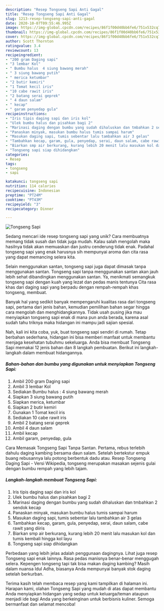 ```yaml
---
description: "Resep Tongseng Sapi Anti Gagal"
title: "Resep Tongseng Sapi Anti Gagal"
slug: 1213-resep-tongseng-sapi-anti-gagal
date: 2020-10-07T09:55:46.995Z
image: https://img-global.cpcdn.com/recipes/86f1f00d40bb6fe6/751x532cq70/tongseng-sapi-foto-resep-utama.jpg
thumbnail: https://img-global.cpcdn.com/recipes/86f1f00d40bb6fe6/751x532cq70/tongseng-sapi-foto-resep-utama.jpg
cover: https://img-global.cpcdn.com/recipes/86f1f00d40bb6fe6/751x532cq70/tongseng-sapi-foto-resep-utama.jpg
author: Scott Thornton
ratingvalue: 3.4
reviewcount: 13
recipeingredient:
- "200 gram Daging sapi"
- "3 lembar Kol"
- " Bumbu halus  4 siung bawang merah"
- " 3 siung bawang putih"
- " merica ketumbar"
- "2 butir kemiri"
- "1 Tomat kecil iris"
- "10 cabe rawit iris"
- "2 batang serai geprek"
- " 4 daun salam"
- " kecap"
- " garam penyedap gula"
recipeinstructions:
- "Iris tipis daging sapi dan iris kol"
- "Ulek bumbu halus dan pisahkan bagi 2"
- "Marinasi daging dengan bumbu yang sudah dihaluskan dan tmbahkan 2 sendok kecap"
- "Panaskan minyak, masukan bumbu halus tumis sampai harum"
- "Masukan daging sapi, tumis sebentar lalu tambahkan air 3 gelas"
- "Tambahkan kecap, garam, gula, penyedap, serai, daun salam, cabe rawit yang diiris"
- "Biarkan smp air berkurang, kurang lebih 20 menit lalu masukan kol dan tumis kembali hingga kol layu"
- "Tongseng sapi siap dihidangkan"
categories:
- Resep
tags:
- tongseng
- sapi

katakunci: tongseng sapi 
nutrition: 114 calories
recipecuisine: Indonesian
preptime: "PT24M"
cooktime: "PT43M"
recipeyield: "3"
recipecategory: Dinner

---
```



![Tongseng Sapi](https://img-global.cpcdn.com/recipes/86f1f00d40bb6fe6/751x532cq70/tongseng-sapi-foto-resep-utama.jpg)

Sedang mencari ide resep tongseng sapi yang unik? Cara membuatnya memang tidak susah dan tidak juga mudah. Kalau salah mengolah maka hasilnya tidak akan memuaskan dan justru cenderung tidak enak. Padahal tongseng sapi yang enak harusnya sih mempunyai aroma dan cita rasa yang dapat memancing selera kita.

Selain menggunakan santan, tongseng sapi juga dapat dimasak tanpa menggunakan santan. Tongseng sapi tanpa menggunakan santan akan jauh lebih sehat dibandingkan menggunakan santan. Ya, menikmati semangkuk tongseng sapi dengan kuah yang lezat dan pedas manis tentunya Cita rasa khas dari daging sapi yang berpadu dengan rempah-rempah khas tongseng, membuat.

Banyak hal yang sedikit banyak mempengaruhi kualitas rasa dari tongseng sapi, pertama dari jenis bahan, kemudian pemilihan bahan segar hingga cara mengolah dan menghidangkannya. Tidak usah pusing jika mau menyiapkan tongseng sapi enak di mana pun anda berada, karena asal sudah tahu triknya maka hidangan ini mampu jadi sajian spesial.


Nah, kali ini kita coba, yuk, buat tongseng sapi sendiri di rumah. Tetap berbahan sederhana, hidangan ini bisa memberi manfaat untuk membantu menjaga kesehatan tubuhmu sekeluarga. Anda bisa membuat Tongseng Sapi memakai 12 jenis bahan dan 8 langkah pembuatan. Berikut ini langkah-langkah dalam membuat hidangannya.

<!--inarticleads1-->

##### Bahan-bahan dan bumbu yang digunakan untuk menyiapkan Tongseng Sapi:

1. Ambil 200 gram Daging sapi
1. Ambil 3 lembar Kol
1. Sediakan  Bumbu halus : 4 siung bawang merah
1. Siapkan  3 siung bawang putih
1. Siapkan  merica, ketumbar
1. Siapkan 2 butir kemiri
1. Gunakan 1 Tomat kecil iris
1. Sediakan 10 cabe rawit iris
1. Ambil 2 batang serai geprek
1. Ambil  4 daun salam
1. Ambil  kecap
1. Ambil  garam, penyedap, gula


Cara Memasak Tongseng Sapi Tanpa Santan. Pertama, rebus terlebih dahulu daging kambing bersama daun salam. Setelah bertekstur empuk buang rebusannya lalu potong berbentuk dadu atau. Resep Tongseng Daging Sapi - Versi Wikipedia, tongseng merupakan masakan sejenis gulai dengan bumbu rempah yang lebih tajam. 

<!--inarticleads2-->

##### Langkah-langkah membuat Tongseng Sapi:

1. Iris tipis daging sapi dan iris kol
1. Ulek bumbu halus dan pisahkan bagi 2
1. Marinasi daging dengan bumbu yang sudah dihaluskan dan tmbahkan 2 sendok kecap
1. Panaskan minyak, masukan bumbu halus tumis sampai harum
1. Masukan daging sapi, tumis sebentar lalu tambahkan air 3 gelas
1. Tambahkan kecap, garam, gula, penyedap, serai, daun salam, cabe rawit yang diiris
1. Biarkan smp air berkurang, kurang lebih 20 menit lalu masukan kol dan tumis kembali hingga kol layu
1. Tongseng sapi siap dihidangkan


Perbedaan yang lebih jelas adalah penggunaan dagingnya. Lihat juga resep Tongseng sapi enak lainnya. Rasa pedas manisnya benar-benar menggugah selera. Kepengen tongseng tapi tak bisa makan daging kambing? Masih dalam nuansa Idul Adha, biasanya Anda mempunyai banyak stok daging setelah berkurban. 

Terima kasih telah membaca resep yang kami tampilkan di halaman ini. Harapan kami, olahan Tongseng Sapi yang mudah di atas dapat membantu Anda menyiapkan hidangan yang sedap untuk keluarga/teman ataupun menjadi ide bagi Anda yang berkeinginan untuk berbisnis kuliner. Semoga bermanfaat dan selamat mencoba!
